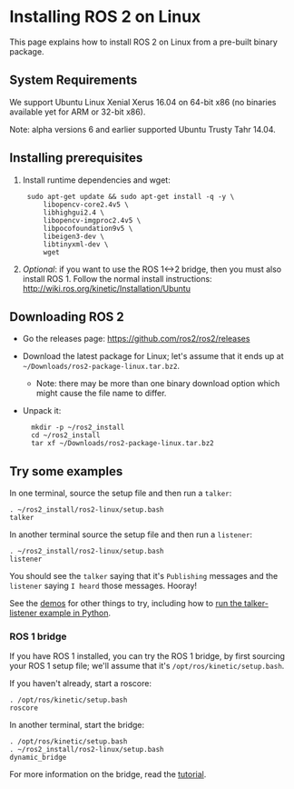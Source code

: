 # Installing ROS 2 on Linux

This page explains how to install ROS 2 on Linux from a pre-built binary package.

## System Requirements

We support Ubuntu Linux Xenial Xerus 16.04 on 64-bit x86 (no binaries available yet for ARM or 32-bit x86).

Note: alpha versions 6 and earlier supported Ubuntu Trusty Tahr 14.04.

## Installing prerequisites

<!-- 1. Install the OSRF sources for DDS via debian package:
        sudo apt-key adv --keyserver ha.pool.sks-keyservers.net --recv-keys D2486D2DD83DB69272AFE98867170598AF249743
        sudo bash -c 'echo "deb http://packages.osrfoundation.org/gazebo/ubuntu `lsb_release -cs` main" > /etc/apt/sources.list.d/gazebo-latest.list'

Open splice removed since it's not currently supported. Leaving commented to make it easier to restore in the future. 
            libopensplice64 \
-->
1. Install runtime dependencies and wget:

        sudo apt-get update && sudo apt-get install -q -y \
            libopencv-core2.4v5 \
            libhighgui2.4 \
            libopencv-imgproc2.4v5 \
            libpocofoundation9v5 \
            libeigen3-dev \
            libtinyxml-dev \
            wget

1. *Optional*: if you want to use the ROS 1<->2 bridge, then you must also install ROS 1.
  Follow the normal install instructions: http://wiki.ros.org/kinetic/Installation/Ubuntu

## Downloading ROS 2

* Go the releases page: https://github.com/ros2/ros2/releases
* Download the latest package for Linux; let's assume that it ends up at `~/Downloads/ros2-package-linux.tar.bz2`.
  * Note: there may be more than one binary download option which might cause the file name to differ.
* Unpack it:

        mkdir -p ~/ros2_install
        cd ~/ros2_install
        tar xf ~/Downloads/ros2-package-linux.tar.bz2

## Try some examples

In one terminal, source the setup file and then run a `talker`:

    . ~/ros2_install/ros2-linux/setup.bash
    talker
In another terminal source the setup file and then run a `listener`:

    . ~/ros2_install/ros2-linux/setup.bash
    listener
You should see the `talker` saying that it's `Publishing` messages and the `listener` saying `I heard` those messages.
Hooray!

See the [demos](Tutorials) for other things to try, including how to [run the talker-listener example in Python](Python-Programming).

### ROS 1 bridge

If you have ROS 1 installed, you can try the ROS 1 bridge, by first sourcing your ROS 1 setup file; we'll assume that it's `/opt/ros/kinetic/setup.bash`.

If you haven't already, start a roscore:

    . /opt/ros/kinetic/setup.bash
    roscore

In another terminal, start the bridge:

    . /opt/ros/kinetic/setup.bash
    . ~/ros2_install/ros2-linux/setup.bash
    dynamic_bridge
For more information on the bridge, read the [tutorial](https://github.com/ros2/ros1_bridge/blob/master/README.md).
